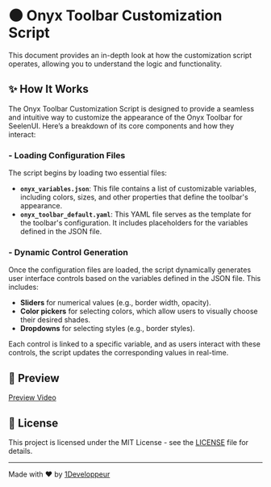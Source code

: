 # 🌑 Onyx Toolbar Customization Script

This document provides an in-depth look at how the customization script operates, allowing you to understand the logic and functionality.

## ✨ How It Works

The Onyx Toolbar Customization Script is designed to provide a seamless and intuitive way to customize the appearance of the Onyx Toolbar for SeelenUI. Here’s a breakdown of its core components and how they interact:

### - **Loading Configuration Files**

The script begins by loading two essential files:
- **`onyx_variables.json`**: This file contains a list of customizable variables, including colors, sizes, and other properties that define the toolbar's appearance.
- **`onyx_toolbar_default.yaml`**: This YAML file serves as the template for the toolbar's configuration. It includes placeholders for the variables defined in the JSON file.

### - **Dynamic Control Generation**

Once the configuration files are loaded, the script dynamically generates user interface controls based on the variables defined in the JSON file. This includes:
- **Sliders** for numerical values (e.g., border width, opacity).
- **Color pickers** for selecting colors, which allow users to visually choose their desired shades.
- **Dropdowns** for selecting styles (e.g., border styles).

Each control is linked to a specific variable, and as users interact with these controls, the script updates the corresponding values in real-time.

## 🎥 Preview

[Preview Video](https://github.com/user-attachments/assets/2f9c393b-0a06-4820-aa66-e5fe070c6f9b)

## 📜 License

This project is licensed under the MIT License - see the [LICENSE](LICENSE) file for details.

---

Made with ❤️ by [1Developpeur](https://github.com/1Developpeur)
